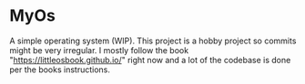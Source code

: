# MyOs
A simple operating system (WIP). This project is a hobby project so commits might be very irregular. I mostly follow the book "https://littleosbook.github.io/" right now and a lot of the codebase is done per the books instructions. 
